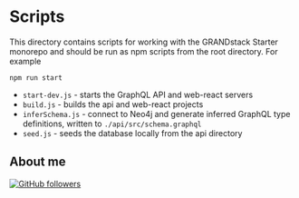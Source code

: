 # Scripts

This directory contains scripts for working with the GRANDstack Starter monorepo and should be run as npm scripts from the root directory. For example

```
npm run start
```

- `start-dev.js` - starts the GraphQL API and web-react servers
- `build.js` - builds the api and web-react projects
- `inferSchema.js` - connect to Neo4j and generate inferred GraphQL type definitions, written to `./api/src/schema.graphql`
- `seed.js` - seeds the database locally from the api directory

## About me

[![GitHub followers](https://img.shields.io/github/followers/jesperancinha.svg?label=Jesperancinha&style=for-the-badge&logo=github&color=grey "GitHub")](https://github.com/jesperancinha)
